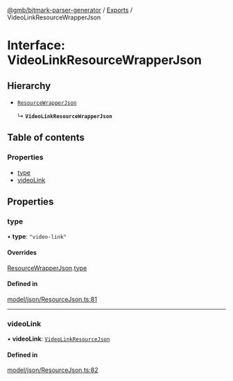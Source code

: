 [@gmb/bitmark-parser-generator](../API.md) / [Exports](../modules.md) / VideoLinkResourceWrapperJson

# Interface: VideoLinkResourceWrapperJson

## Hierarchy

- [`ResourceWrapperJson`](ResourceWrapperJson.md)

  ↳ **`VideoLinkResourceWrapperJson`**

## Table of contents

### Properties

- [type](VideoLinkResourceWrapperJson.md#type)
- [videoLink](VideoLinkResourceWrapperJson.md#videoLink)

## Properties

### type

• **type**: ``"video-link"``

#### Overrides

[ResourceWrapperJson](ResourceWrapperJson.md).[type](ResourceWrapperJson.md#type)

#### Defined in

[model/json/ResourceJson.ts:81](https://github.com/getMoreBrain/bitmark-parser-generator/blob/7c62fdc/src/model/json/ResourceJson.ts#L81)

___

### videoLink

• **videoLink**: [`VideoLinkResourceJson`](VideoLinkResourceJson.md)

#### Defined in

[model/json/ResourceJson.ts:82](https://github.com/getMoreBrain/bitmark-parser-generator/blob/7c62fdc/src/model/json/ResourceJson.ts#L82)
